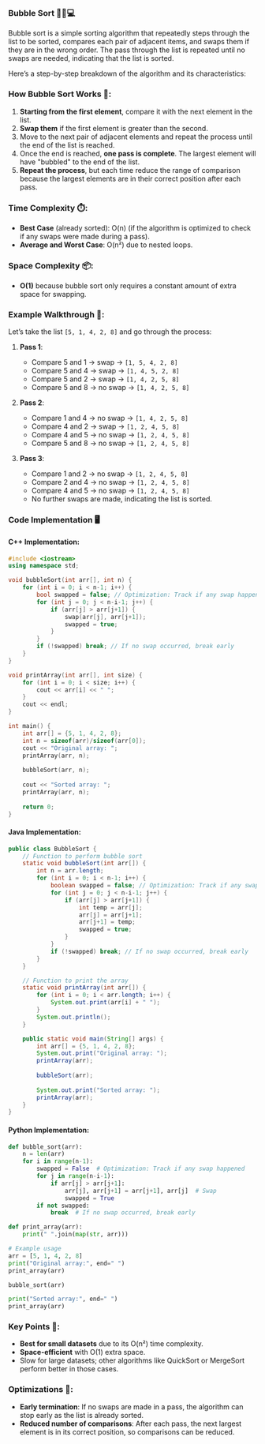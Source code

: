 ### Bubble Sort 🧑‍🏫💻

Bubble sort is a simple sorting algorithm that repeatedly steps through the list to be sorted, compares each pair of adjacent items, and swaps them if they are in the wrong order. The pass through the list is repeated until no swaps are needed, indicating that the list is sorted.

Here’s a step-by-step breakdown of the algorithm and its characteristics:

### How Bubble Sort Works 🔄:
1. **Starting from the first element**, compare it with the next element in the list.
2. **Swap them** if the first element is greater than the second.
3. Move to the next pair of adjacent elements and repeat the process until the end of the list is reached.
4. Once the end is reached, **one pass is complete**. The largest element will have "bubbled" to the end of the list.
5. **Repeat the process**, but each time reduce the range of comparison because the largest elements are in their correct position after each pass.

### Time Complexity ⏱️:
- **Best Case** (already sorted): O(n) (if the algorithm is optimized to check if any swaps were made during a pass).
- **Average and Worst Case**: O(n²) due to nested loops.

### Space Complexity 📦:
- **O(1)** because bubble sort only requires a constant amount of extra space for swapping.

### Example Walkthrough 🧩:
Let’s take the list `[5, 1, 4, 2, 8]` and go through the process:

1. **Pass 1**:
   - Compare 5 and 1 → swap → `[1, 5, 4, 2, 8]`
   - Compare 5 and 4 → swap → `[1, 4, 5, 2, 8]`
   - Compare 5 and 2 → swap → `[1, 4, 2, 5, 8]`
   - Compare 5 and 8 → no swap → `[1, 4, 2, 5, 8]`

2. **Pass 2**:
   - Compare 1 and 4 → no swap → `[1, 4, 2, 5, 8]`
   - Compare 4 and 2 → swap → `[1, 2, 4, 5, 8]`
   - Compare 4 and 5 → no swap → `[1, 2, 4, 5, 8]`
   - Compare 5 and 8 → no swap → `[1, 2, 4, 5, 8]`

3. **Pass 3**:
   - Compare 1 and 2 → no swap → `[1, 2, 4, 5, 8]`
   - Compare 2 and 4 → no swap → `[1, 2, 4, 5, 8]`
   - Compare 4 and 5 → no swap → `[1, 2, 4, 5, 8]`
   - No further swaps are made, indicating the list is sorted.

### Code Implementation 🖥️

#### **C++ Implementation:**

```cpp
#include <iostream>
using namespace std;

void bubbleSort(int arr[], int n) {
    for (int i = 0; i < n-1; i++) {
        bool swapped = false; // Optimization: Track if any swap happened
        for (int j = 0; j < n-i-1; j++) {
            if (arr[j] > arr[j+1]) {
                swap(arr[j], arr[j+1]);
                swapped = true;
            }
        }
        if (!swapped) break; // If no swap occurred, break early
    }
}

void printArray(int arr[], int size) {
    for (int i = 0; i < size; i++) {
        cout << arr[i] << " ";
    }
    cout << endl;
}

int main() {
    int arr[] = {5, 1, 4, 2, 8};
    int n = sizeof(arr)/sizeof(arr[0]);
    cout << "Original array: ";
    printArray(arr, n);
    
    bubbleSort(arr, n);
    
    cout << "Sorted array: ";
    printArray(arr, n);
    
    return 0;
}
```

#### **Java Implementation:**

```java
public class BubbleSort {
    // Function to perform bubble sort
    static void bubbleSort(int arr[]) {
        int n = arr.length;
        for (int i = 0; i < n-1; i++) {
            boolean swapped = false; // Optimization: Track if any swap happened
            for (int j = 0; j < n-i-1; j++) {
                if (arr[j] > arr[j+1]) {
                    int temp = arr[j];
                    arr[j] = arr[j+1];
                    arr[j+1] = temp;
                    swapped = true;
                }
            }
            if (!swapped) break; // If no swap occurred, break early
        }
    }

    // Function to print the array
    static void printArray(int arr[]) {
        for (int i = 0; i < arr.length; i++) {
            System.out.print(arr[i] + " ");
        }
        System.out.println();
    }

    public static void main(String[] args) {
        int arr[] = {5, 1, 4, 2, 8};
        System.out.print("Original array: ");
        printArray(arr);
        
        bubbleSort(arr);
        
        System.out.print("Sorted array: ");
        printArray(arr);
    }
}
```

#### **Python Implementation:**

```python
def bubble_sort(arr):
    n = len(arr)
    for i in range(n-1):
        swapped = False  # Optimization: Track if any swap happened
        for j in range(n-i-1):
            if arr[j] > arr[j+1]:
                arr[j], arr[j+1] = arr[j+1], arr[j]  # Swap
                swapped = True
        if not swapped:
            break  # If no swap occurred, break early

def print_array(arr):
    print(" ".join(map(str, arr)))

# Example usage
arr = [5, 1, 4, 2, 8]
print("Original array:", end=" ")
print_array(arr)

bubble_sort(arr)

print("Sorted array:", end=" ")
print_array(arr)
```

### Key Points 📝:
- **Best for small datasets** due to its O(n²) time complexity.
- **Space-efficient** with O(1) extra space.
- Slow for large datasets; other algorithms like QuickSort or MergeSort perform better in those cases.

### Optimizations 🔧:
- **Early termination**: If no swaps are made in a pass, the algorithm can stop early as the list is already sorted.
- **Reduced number of comparisons**: After each pass, the next largest element is in its correct position, so comparisons can be reduced.

